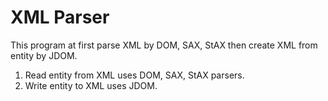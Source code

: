 XML Parser
==========
This program at first parse XML by DOM, SAX, StAX then create XML from entity by JDOM.

1. Read entity from XML uses DOM, SAX, StAX parsers. 
2. Write entity to XML uses JDOM.